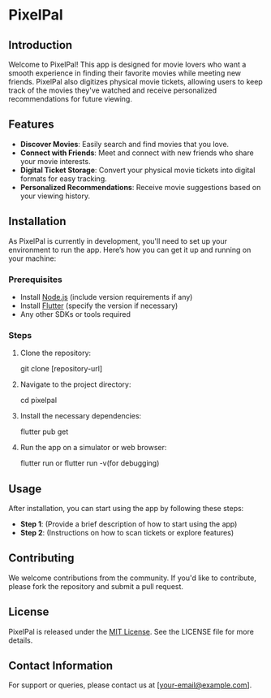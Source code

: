 # PixelPal

## Introduction
Welcome to PixelPal! This app is designed for movie lovers who want a smooth experience in finding their favorite movies while meeting new friends. PixelPal also digitizes physical movie tickets, allowing users to keep track of the movies they've watched and receive personalized recommendations for future viewing.

## Features
- **Discover Movies**: Easily search and find movies that you love.
- **Connect with Friends**: Meet and connect with new friends who share your movie interests.
- **Digital Ticket Storage**: Convert your physical movie tickets into digital formats for easy tracking.
- **Personalized Recommendations**: Receive movie suggestions based on your viewing history.

## Installation
As PixelPal is currently in development, you'll need to set up your environment to run the app. Here’s how you can get it up and running on your machine:

### Prerequisites
- Install [Node.js](https://nodejs.org/en/) (include version requirements if any)
- Install [Flutter](https://flutter.dev/docs/get-started/install) (specify the version if necessary)
- Any other SDKs or tools required

### Steps
1. Clone the repository:

    git clone [repository-url]

2. Navigate to the project directory:

    cd pixelpal

3. Install the necessary dependencies:

    flutter pub get

4. Run the app on a simulator or web browser:

    flutter run or flutter run -v(for debugging)

## Usage
After installation, you can start using the app by following these steps:
- **Step 1**: (Provide a brief description of how to start using the app)
- **Step 2**: (Instructions on how to scan tickets or explore features)

## Contributing
We welcome contributions from the community. If you'd like to contribute, please fork the repository and submit a pull request.

## License
PixelPal is released under the [MIT License](LICENSE.md). See the LICENSE file for more details.

## Contact Information
For support or queries, please contact us at [your-email@example.com].
